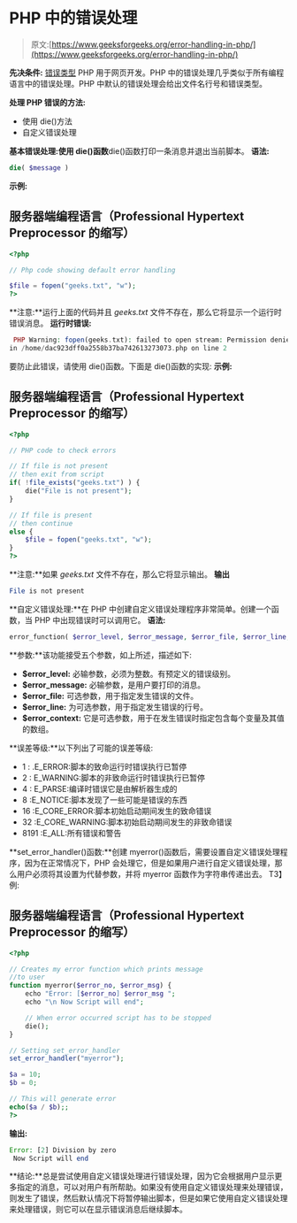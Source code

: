 # PHP 中的错误处理

> 原文:[https://www.geeksforgeeks.org/error-handling-in-php/](https://www.geeksforgeeks.org/error-handling-in-php/)

**先决条件:** [错误类型](https://www.geeksforgeeks.org/php-types-of-errors)
PHP 用于网页开发。PHP 中的错误处理几乎类似于所有编程语言中的错误处理。PHP 中默认的错误处理会给出文件名行号和错误类型。

**处理 PHP 错误的方法:**

*   使用 die()方法
*   自定义错误处理

**基本错误处理:使用 die()函数**die()函数打印一条消息并退出当前脚本。
**语法:**

```php
die( $message )
```

**示例:**

## 服务器端编程语言（Professional Hypertext Preprocessor 的缩写）

```php
<?php

// Php code showing default error handling

$file = fopen("geeks.txt", "w");
?>
```

**注意:**运行上面的代码并且 *geeks.txt* 文件不存在，那么它将显示一个运行时错误消息。
**运行时错误:**

```php
 PHP Warning: fopen(geeks.txt): failed to open stream: Permission denied 
in /home/dac923dff0a2558b37ba742613273073.php on line 2
```

要防止此错误，请使用 die()函数。下面是 die()函数的实现:
**示例:**

## 服务器端编程语言（Professional Hypertext Preprocessor 的缩写）

```php
<?php

// PHP code to check errors

// If file is not present
// then exit from script
if( !file_exists("geeks.txt") ) {
    die("File is not present");
}

// If file is present
// then continue
else {
    $file = fopen("geeks.txt", "w");
}
?>
```

**注意:**如果 *geeks.txt* 文件不存在，那么它将显示输出。
**输出**

```php
File is not present
```

**自定义错误处理:**在 PHP 中创建自定义错误处理程序非常简单。创建一个函数，当 PHP 中出现错误时可以调用它。
**语法:**

```php
error_function( $error_level, $error_message, $error_file, $error_line, $error_context)
```

**参数:**该功能接受五个参数，如上所述，描述如下:

*   **$error_level:** 必输参数，必须为整数。有预定义的错误级别。
*   **$error_message:** 必输参数，是用户要打印的消息。
*   **$error_file:** 可选参数，用于指定发生错误的文件。
*   **$error_line:** 为可选参数，用于指定发生错误的行号。
*   **$error_context:** 它是可选参数，用于在发生错误时指定包含每个变量及其值的数组。

**误差等级:**以下列出了可能的误差等级:

*   1 : .E_ERROR:脚本的致命运行时错误执行已暂停
*   2 : E_WARNING:脚本的非致命运行时错误执行已暂停
*   4 : E_PARSE:编译时错误它是由解析器生成的
*   8 :E_NOTICE:脚本发现了一些可能是错误的东西
*   16 :E_CORE_ERROR:脚本初始启动期间发生的致命错误
*   32 :E_CORE_WARNING:脚本初始启动期间发生的非致命错误
*   8191 :E_ALL:所有错误和警告

**set_error_handler()函数:**创建 myerror()函数后，需要设置自定义错误处理程序，因为在正常情况下，PHP 会处理它，但是如果用户进行自定义错误处理，那么用户必须将其设置为代替参数，并将 myerror 函数作为字符串传递出去。
T3】例:

## 服务器端编程语言（Professional Hypertext Preprocessor 的缩写）

```php
<?php

// Creates my error function which prints message
//to user
function myerror($error_no, $error_msg) {
    echo "Error: [$error_no] $error_msg ";
    echo "\n Now Script will end";

    // When error occurred script has to be stopped
    die();
}

// Setting set_error_handler
set_error_handler("myerror");

$a = 10;
$b = 0;

// This will generate error
echo($a / $b);;
?>
```

**输出:**

```php
Error: [2] Division by zero 
 Now Script will end
```

**结论:**总是尝试使用自定义错误处理进行错误处理，因为它会根据用户显示更多指定的消息，可以对用户有所帮助。如果没有使用自定义错误处理来处理错误，则发生了错误，然后默认情况下将暂停输出脚本，但是如果它使用自定义错误处理来处理错误，则它可以在显示错误消息后继续脚本。